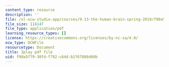 ```yaml
---
content_type: resource
description: ''
file: /ol-ocw-studio-app/courses/9-13-the-human-brain-spring-2019/f90a5f7930fdf792c64db1f67086d60b_YVHM8dSkimo.pdf
file_size: 114147
file_type: application/pdf
learning_resource_types: []
license: https://creativecommons.org/licenses/by-nc-sa/4.0/
ocw_type: OCWFile
resourcetype: Document
title: 3play pdf file
uid: f90a5f79-30fd-f792-c64d-b1f67086d60b
---
```

